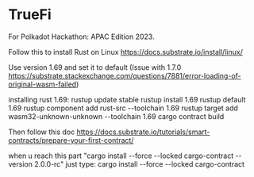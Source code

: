 # TrueFi
For Polkadot Hackathon: APAC Edition 2023. 

Follow this to install Rust on Linux
https://docs.substrate.io/install/linux/

Use version 1.69 and set it to default 
(Issue with 1.7.0 https://substrate.stackexchange.com/questions/7881/error-loading-of-original-wasm-failed)

installing rust 1.69:
	rustup update stable
	rustup install 1.69
	rustup default 1.69
	rustup component add rust-src --toolchain 1.69
	rustup target add wasm32-unknown-unknown --toolchain 1.69
	cargo contract build
	
	
Then follow this doc https://docs.substrate.io/tutorials/smart-contracts/prepare-your-first-contract/

when u reach this part "cargo install --force --locked cargo-contract --version 2.0.0-rc"
	just type:	 cargo install --force --locked cargo-contract
